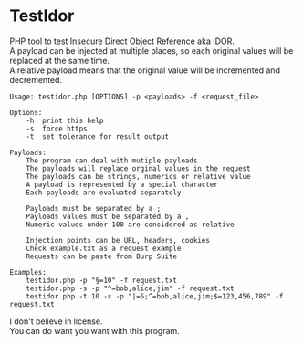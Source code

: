 # TestIdor
PHP tool to test Insecure Direct Object Reference aka IDOR.  
A payload can be injected at multiple places, so each original values will be replaced at the same time.  
A relative payload means that the original value will be incremented and decremented.  

```
Usage: testidor.php [OPTIONS] -p <payloads> -f <request_file>

Options:
	-h	print this help
	-s	force https
	-t	set tolerance for result output

Payloads:
	The program can deal with mutiple payloads
	The payloads will replace orginal values in the request
	The payloads can be strings, numerics or relative value
	A payload is represented by a special character
	Each payloads are evaluated separately

	Payloads must be separated by a ;
	Payloads values must be separated by a ,
	Numeric values under 100 are considered as relative

	Injection points can be URL, headers, cookies
	Check example.txt as a request example
	Requests can be paste from Burp Suite

Examples:
	testidor.php -p "§=10" -f request.txt
	testidor.php -s -p "^=bob,alice,jim" -f request.txt
	testidor.php -t 10 -s -p "|=5;^=bob,alice,jim;$=123,456,789" -f request.txt
```

I don't believe in license.  
You can do want you want with this program.  
